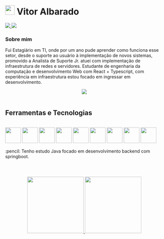 # <img height="30em" src="https://user-images.githubusercontent.com/63800945/199643073-4b0c3872-4adc-4c98-a2fa-dce11e5e91b9.png" /> Vitor Albarado

<div><a href = "mailto:vitor.jardina@gmail.com"><img src="https://img.shields.io/badge/Gmail-D14836?style=for-the-badge&logo=gmail&logoColor=white" target="_blank"></a><a href="https://www.linkedin.com/in/vitor-albarado-0b669ab1" target="_blank"> <img src="https://img.shields.io/badge/LinkedIn-0077B5?style=for-the-badge&logo=linkedin&logoColor=white" target="_blank"></a></div>

### Sobre mim
<p>Fui Estagiário em TI, onde por um ano pude aprender como funciona esse setor, desde o suporte ao usuário à
implementação de novos sistemas, promovido a Analista de Suporte Jr. atuei com implementação de
infraestrutura de redes e servidores. Estudante de engenharia da computação e desenvolvimento Web com React + Typescript, com experiência em infraestrutura estou focado em ingressar
em desenvolvimento.</p>
<div align="center"><img src="https://user-images.githubusercontent.com/63800945/199640089-532e9b9d-9a7d-461f-8030-ce079d6be778.gif"/></div>
<br>

## Ferramentas e Tecnologias
<br>
<div>
<img height="50em" src="https://cdn.jsdelivr.net/gh/devicons/devicon/icons/css3/css3-plain-wordmark.svg" />
<img height="50em" src="https://cdn.jsdelivr.net/gh/devicons/devicon/icons/html5/html5-plain-wordmark.svg" />
<img height="50em" src="https://cdn.jsdelivr.net/gh/devicons/devicon/icons/bootstrap/bootstrap-plain-wordmark.svg" />
<img height="50em" src="https://cdn.jsdelivr.net/gh/devicons/devicon/icons/sass/sass-original.svg" />
<img height="50em" src="https://cdn.jsdelivr.net/gh/devicons/devicon/icons/javascript/javascript-plain.svg" />
<img height="50em" src="https://cdn.jsdelivr.net/gh/devicons/devicon/icons/typescript/typescript-plain.svg" />
<img height="50em" src="https://cdn.jsdelivr.net/gh/devicons/devicon/icons/react/react-original-wordmark.svg" />

<img height="50em" src="https://cdn.jsdelivr.net/gh/devicons/devicon/icons/docker/docker-plain-wordmark.svg" />
<img height="50em" src="https://cdn.jsdelivr.net/gh/devicons/devicon/icons/linux/linux-plain.svg" />
</div>
<p>:pencil: Tenho estudo Java focado em desenvolvimento backend com springboot.</p>

# 
<br>

<div align="center"><a href="https://github.com/vitorAlbarado"> <img height="180em" src="https://github-readme-stats.vercel.app/api?username=vitorAlbarado&show_icons=true&theme=synthwave&include_all_commits=true&count_private=true"/> <img height="180em" src="https://github-readme-stats.vercel.app/api/top-langs/?username=vitorAlbarado&layout=compact&langs_count=7&theme=synthwave"/> </div>



